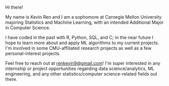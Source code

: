 Hi there!

My name is Kevin Ren and I am a sophomore at Carnegie Mellon University majoring Statistics and Machine Learning, with an intended Additional Major in Computer Science.

I have coded in the past with R, Python, SQL, and C; in the near future I hope to learn more about and apply ML algorithms to my current projects. I'm involved in some CMU-affiliated research projects as well as a few personal-interest projects.

Feel free to reach out at renkevin9@gmail.com! I'm super interested in any internship or project opportunities regarding data science/analytics, ML engineering, and any other statistics/computer science-related fields out there.
